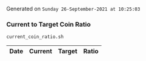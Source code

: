 Generated on `Sunday 26-September-2021 at 10:25:03`

### Current to Target Coin Ratio
`current_coin_ratio.sh`

Date|Current|Target|Ratio
---|---|---|---
